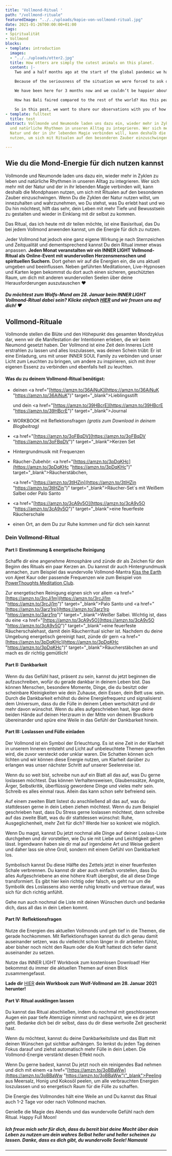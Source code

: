 ```yaml
---
title: 'Vollmond-Ritual '
path: "/vollmond-rituale"
featuredImage: "../../uploads/kopie-von-vollmond-ritual.jpg"
date: 2021-01-26T00:00:00+01:00
tags:
- Spiritualität
- Vollmond
blocks:
- template: introduction
  images:
  - "../../uploads/otter2.jpg"
  title: How otters are simply the cutest animals on this planet.
  content: |-
    Two and a half months ago at the start of the global pandemic we had a really hard decision to make, where do we go? For most people the answer is simple, 'home'. But for us it's kind of complicated. We've been travelling the world non stop for 4 years and although we have an apartment in Kuala Lumpur, home for us is still to be decided.

    Because of the seriousness of the situation we were forced to ask ourselves the question "where do we feel the most at home?” and the answer was clear - Bali.

    We have been here for 3 months now and we couldn’t be happier about our decision. Although there have been a lot of changes on the island, we love this place and we love how the locals and foreigners combined have handled the difficult situation we all find ourselves in.

    How has Bali faired compared to the rest of the world? Has this peaceful island turned into chaos? We know that a lot of you had to cancel your travel plans to come here and are probably wondering when you might be able to return.

    So in this post, we want to share our observations with you of how life here in Bali has changed and give you information direct from the authorities.
- template: fulltext
  title: test
abstract: Vollmonde und Neumonde laden uns dazu ein, wieder mehr in Zyklen zu leben
  und natürliche Rhythmen in unseren Alltag zu integrieren. Wer sich mehr mit der
  Natur und der in ihr lebenden Magie verbinden will, kann deshalb die Mondphasen
  nutzen, um sich mit Ritualen auf den besonderen Zauber einzuschwingen.

---
```

## Wie du die Mond-Energie für dich nutzen kannst

Vollmonde und Neumonde laden uns dazu ein, wieder mehr in Zyklen zu leben und natürliche Rhythmen in unseren Alltag zu integrieren. Wer sich mehr mit der Natur und der in ihr lebenden Magie verbinden will, kann deshalb die Mondphasen nutzen, um sich mit Ritualen auf den besonderen Zauber einzuschwingen. Wenn Du die Zyklen der Natur nutzen willst, um innezuhalten und wahrzunehmen, wo Du stehst, was Du erlebt hast und wo Du hin möchtest, hilft das sehr, dein Leben mit mehr Tiefe und Bewusstsein zu gestalten und wieder in Einklang mit dir selbst zu kommen.

Das Ritual, das ich heute mit dir teilen möchte, ist eine Basisritual, das Du bei jedem Vollmond anwenden kannst, um die Energie für dich zu nutzen.

Jeder Vollmond hat jedoch eine ganz eigene Wirkung je nach Sternzeichen und Zeitqualität und dementsprechend kannst Du dein Ritual immer etwas anpassen. **Jeden Monat veranstalten wir ein INNER LIGHT Vollmond-Ritual als Online-Event mit wundervollen Herzensmenschen und spirituellen Suchern**. Dort gehen wir auf die Energien ein, die uns aktuell umgeben und beeinflussen. Neben geführten Meditationen, Live-Hypnosen und Karten legen bekommst du dort auch einen sicheren, geschützten Raum, um dich mit anderen wundervollen Seelen über deine Herausforderungen auszutauschen ♥

##### Du möchtest zum Wolfs-Mond am 28. Januar beim INNER LIGHT Vollmond-Ritual dabei sein? Klicke einfach [**HIER**](https://www.meetup.com/de-DE/erwecke-dein-inneres-licht-spirituelle-community/events/275888272/ "INNER LIGHT Vollmond-Ritual") und wir freuen uns auf dich! ♥

## **Vollmond-Rituale**

Vollmonde stellen die Blüte und den Höhepunkt des gesamten Mondzyklus dar, wenn wir die Manifestation der Intentionen erleben, die wir beim Neumond gesetzt haben. Der Vollmond ist eine Zeit dein Inneres Licht erstrahlen zu lassen und alles loszulassen, was deinen Schein trübt: Er ist eine Einladung, uns mit unser INNER SOUL Family zu verbinden und unser Licht zum Leuchten zu bringen, um andere zu inspirieren, sich mit ihrer eigenen Essenz zu verbinden und ebenfalls hell zu leuchten.

#### Was du zu deinem Vollmond-Ritual benötigst:

* deinen <a href="[https://amzn.to/36AiNuK](https://amzn.to/36AiNuK "https://amzn.to/36AiNuK")" target="_blank">Lieblingsstift</a>

   und dein <a href="[https://amzn.to/39HBcrE](https://amzn.to/39HBcrE "https://amzn.to/39HBcrE")" target="_blank">Journal</a>
* WORKBOOK mit Reflektionsfragen _(gratis zum Download in deinem Blogbeitrag)_
* <a href="[https://amzn.to/3oFBqDV](https://amzn.to/3oFBqDV "https://amzn.to/3oFBqDV")" target="_blank">Kerzen Set</a>
* Hintergrundmusik mit Frequenzen
* Räucher-Zubehör: <a href="[https://amzn.to/3pDqKHc](https://amzn.to/3pDqKHc "https://amzn.to/3pDqKHc")" target="_blank">Räucherstäbchen</a>, 

  <a href="[https://amzn.to/3tlHZin](https://amzn.to/3tlHZin "https://amzn.to/3tlHZin")" target="_blank">Räucher-Set´s</a> mit Weißem Salbei oder Palo Santo
* <a href="[https://amzn.to/3cA9v5O](https://amzn.to/3cA9v5O "https://amzn.to/3cA9v5O")" target="_blank">eine feuerfeste Räucherschale</a>
* einen Ort, an dem Du zur Ruhe kommen und für dich sein kannst

### Dein Vollmond-Ritual

#### Part I: Einstimmung & energetische Reinigung

Schaffe dir eine angenehme Atmosphäre und zünde dir als Zeichen für den Beginn des Rituals ein paar Kerzen an. Du kannst dir auch Hintergrundmusik anmachen, zum Beispiel das wundervolle Vollmond-Mantra [Kiss the Earth](https://www.youtube.com/watch?v=e6hEvSvpx7M "Vollmond-Mantra") von Ajeet Kaur oder passende Frequenzen wie zum Beispiel von [PowerThoughts Meditation Club](https://www.youtube.com/watch?v=itBR5TU-4L0 "PowerThoughts Frequenzen").

Zur energetischen Reinigung eignen sich vor allem <a href="[https://amzn.to/3rcJi1m](https://amzn.to/3rcJi1m "https://amzn.to/3rcJi1m")" target="_blank">Palo Santo</a> und <a href="[https://amzn.to/3arz1rp](https://amzn.to/3arz1rp "https://amzn.to/3arz1rp")" target="_blank">Weißer Salbei</a>. Wichtig ist, dass du eine <a href="[https://amzn.to/3cA9v5O](https://amzn.to/3cA9v5O "https://amzn.to/3cA9v5O")" target="_blank">eine feuerfeste Räucherschale</a>hast, damit dein Räucherritual sicher ist. Nachdem du deine Umgebung energetisch gereinigt hast, zünde dir gern <a href="[https://amzn.to/3pDqKHc](https://amzn.to/3pDqKHc "https://amzn.to/3pDqKHc")" target="_blank">Räucherstäbchen</a> an und mach es dir richtig gemütlich! 

#### Part II: Dankbarkeit

Wenn du das Gefühl hast, präsent zu sein, kannst du jetzt beginnen die aufzuschreiben, wofür du gerade dankbar in deinem Leben bist. Das können Menschen, besondere Momente, Dinge, die du besitzt oder scheinbare Kleinigkeiten wie dein Zuhause, dein Essen, dein Bett usw. sein. Durch die Dankbarkeit erhöhst du deine Energiefrequenz und signalisierst dem Universum, dass du die Fülle in deinem Leben wertschätzt und dir mehr davon wünschst. Wenn du alles aufgeschrieben hast, lege deine beiden Hände auf deinen Herzraum in der Mitte von deinem Brustkorb übereinander und spüre eine Weile in das Gefühl der Dankbarkeit hinein.

#### Part III: Loslassen und Fülle einladen

Der Vollmond ist ein Symbol der Erleuchtung. Es ist eine Zeit in der Klarheit in unserem Inneren entsteht und Licht auf unbeleuchtete Themen geworfen wird, die zuvor versteckt oder unklar waren. Die Schatten können sich lichten und wir können diese Energie nutzen, um Klarheit darüber zu erlangen was unser nächster Schritt auf unserer Seelenreise ist. 

Wenn du so weit bist, schreibe nun auf ein Blatt all das auf, was Du gerne loslassen möchtest. Das können Verhaltensweisen, Glaubenssätze, Ängste, Ärger, Selbstkritik, überflüssig gewordene Dinge und vieles mehr sein. Schreib es alles einmal raus. Allein das kann schon sehr befreiend sein.

Auf einem zweiten Blatt listest du anschließend all das auf, was du stattdessen gerne in dein Leben ziehen möchtest. Wenn du zum Beispiel geschrieben hast, dass Du Stress gerne loslassen möchtest, dann schreibe auf das zweite Blatt, was du dir stattdessen wünschst: Ruhe, Ausgeglichenheit, mehr Zeit für dich? Werde hier so konkret wie möglich.

Wenn Du magst, kannst Du jetzt nochmal alle Dinge auf deiner Loslass-Liste durchgehen und dir vorstellen, wie Du sie mit Liebe und Leichtigkeit gehen lässt. Irgendwann haben sie dir mal auf irgendeine Art und Weise gedient und daher lass sie ohne Groll, sondern mit einem Gefühl von Dankbarkeit los.

Symbolisch kannst Du diese Hälfte des Zettels jetzt in einer feuerfesten Schale verbrennen. Du kannst dir aber auch einfach vorstellen, dass Du alles Aufgeschriebene an eine höhere Kraft übergibst, die all diese Dinge transformiert. Es gibt hier kein richtig oder falsch, es geht nur um die Symbolik des Loslassens also werde ruhig kreativ und vertraue darauf, was sich für dich richtig anfühlt.

Gehe nun auch nochmal die Liste mit deinen Wünschen durch und bedanke dich, dass all das in dein Leben kommt.

#### Part IV: Reflektionsfragen

Nutze die Energien des aktuellen Vollmonds und geh tief in die Themen, die gerade hochkommen. Mit Reflektionsfragen kannst du dich genau damit auseinander setzen, was du vielleicht schon länger in dir arbeiten fühlst, aber bisher noch nicht den Raum oder die Kraft hattest dich tiefer damit auseinander zu setzen.

Nutze das INNER LIGHT Workbook zum kostenlosen Download! Hier bekommst du immer die aktuellen Themen auf einen Blick zusammengefasst.

**Lade dir** [HIER](https://docdro.id/MJZu5r2 "Workbook zum Wolfs-Vollmond") **dein Workbook zum Wolf-Vollmond am 28. Januar 2021 herunter!**

#### Part V: Ritual ausklingen lassen

Du kannst das Ritual abschließen, indem du nochmal mit geschlossenen Augen ein paar tiefe Atemzüge nimmst und nachspürst, wie es dir jetzt geht. Bedanke dich bei dir selbst, dass du dir diese wertvolle Zeit geschenkt hast.

Wenn du möchtest, kannst du deine Dankbarkeitsliste und das Blatt mit deinen Wünschen gut sichtbar aufhängen. So lenkst du jeden Tag deinen Fokus darauf und ziehst automatisch mehr Fülle in dein Leben. Die Vollmond-Energie verstärkt diesen Effekt noch.

Wenn Du gerne badest, kannst Du jetzt noch ein reinigendes Bad nehmen und dich mit einem <a href="[https://amzn.to/3oBBaWw](https://amzn.to/3oBBaWw "https://amzn.to/3oBBaWw")"_blank">Peeling aus Meersalz, Honig und Kokosöl</a> peelen, um alle verbrauchten Energien loszulassen und so energetisch Raum für die Fülle zu schaffen.

Die Energie des Vollmondes hält eine Weile an und Du kannst das Ritual auch 1-2 Tage vor oder nach Vollmond machen.

Genieße die Magie des Abends und das wundervolle Gefühl nach dem Ritual. Happy Full Moon!

##### Ich freue mich sehr für dich, dass du bereit bist deine Macht über dein Leben zu nutzen um dein wahres Selbst heller und heller scheinen zu lassen. Danke, dass es dich gibt, du wundervolle Seele! _Namasté_

***
